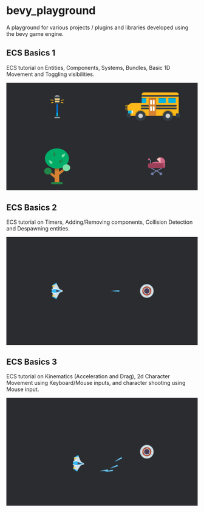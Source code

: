 # bevy_playground
A playground for various projects / plugins and libraries developed using the bevy game engine.

## ECS Basics 1

ECS tutorial on Entities, Components, Systems, Bundles, Basic 1D Movement and Toggling visibilities.

![ecs1](screenshots/ecs_basics_1.png)

## ECS Basics 2

ECS tutorial on Timers, Adding/Removing components, Collision Detection and Despawning entities.

![ecs2](screenshots/ecs_basics_2.png)

## ECS Basics 3

ECS tutorial on Kinematics (Acceleration and Drag), 2d Character Movement using Keyboard/Mouse inputs, and character shooting using Mouse input.

![ecs3](screenshots/ecs_basics_3.png)
